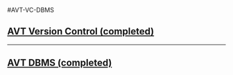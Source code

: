#AVT-VC-DBMS

## [AVT Version Control (completed)](https://github.com/jerrytigerxu/AVT-VC-DBMS/tree/main/VC)

---


## [AVT DBMS (completed)](https://github.com/jerrytigerxu/AVT-VC-DBMS/tree/main/DBMS) 


